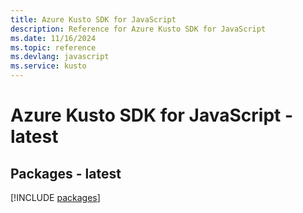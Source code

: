 ```yaml
---
title: Azure Kusto SDK for JavaScript
description: Reference for Azure Kusto SDK for JavaScript
ms.date: 11/16/2024
ms.topic: reference
ms.devlang: javascript
ms.service: kusto
---
```

# Azure Kusto SDK for JavaScript - latest
## Packages - latest
[!INCLUDE [packages](kusto-index.md)]
